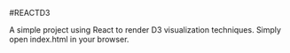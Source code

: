 #REACTD3

A simple project using React to render D3 visualization techniques. Simply open index.html in your browser.
